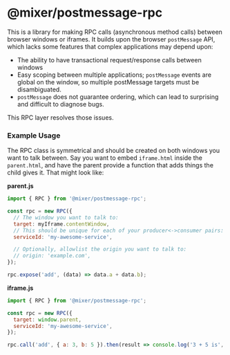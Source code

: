 # @mixer/postmessage-rpc

This is a library for making RPC calls (asynchronous method calls) between browser windows or iframes. It builds upon the browser `postMessage` API, which lacks some features that complex applications may depend upon:

 - The ability to have transactional request/response calls between windows
 - Easy scoping between multiple applications; `postMessage` events are global on the window, so multiple postMessage targets must be disambiguated.
 - `postMessage` does not guarantee ordering, which can lead to surprising and difficult to diagnose bugs.

This RPC layer resolves those issues.

### Example Usage

The RPC class is symmetrical and should be created on both windows you want to talk between. Say you want to embed `iframe.html` inside the `parent.html`, and have the parent provide a function that adds things the child gives it. That might look like:

**parent.js**

```js
import { RPC } from '@mixer/postmessage-rpc';

const rpc = new RPC({
  // The window you want to talk to:
  target: myIframe.contentWindow,
  // This should be unique for each of your producer<->consumer pairs:
  serviceId: 'my-awesome-service',

  // Optionally, allowlist the origin you want to talk to:
  // origin: 'example.com',
});

rpc.expose('add', (data) => data.a + data.b);
```

**iframe.js**

```js
import { RPC } from '@mixer/postmessage-rpc';

const rpc = new RPC({
  target: window.parent,
  serviceId: 'my-awesome-service',
});

rpc.call('add', { a: 3, b: 5 }).then(result => console.log('3 + 5 is', result));
```
